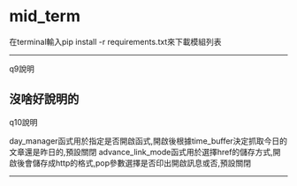 # mid_term

在terminal輸入pip install -r requirements.txt來下載模組列表


------------------------------------------------------------------------------------------------------------------------------------------------------------------------------------------------------------------------------------------------
q9說明

沒啥好說明的
------------------------------------------------------------------------------------------------------------------------------------------------------------------------------------------------------------------------------------------------
q10說明

day_manager函式用於指定是否開啟函式,開啟後根據time_buffer決定抓取今日的文章還是昨日的,預設關閉
advance_link_mode函式用於選擇href的儲存方式,開啟後會儲存成http的格式,pop參數選擇是否印出開啟訊息或否,預設關閉

------------------------------------------------------------------------------------------------------------------------------------------------------------------------------------------------------------------------------------------------
